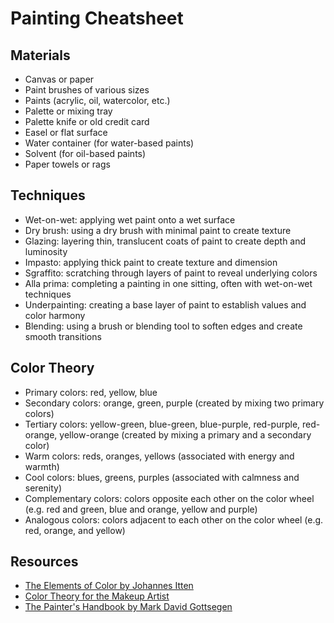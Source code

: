 # Painting Cheatsheet

## Materials
- Canvas or paper
- Paint brushes of various sizes
- Paints (acrylic, oil, watercolor, etc.)
- Palette or mixing tray
- Palette knife or old credit card
- Easel or flat surface
- Water container (for water-based paints)
- Solvent (for oil-based paints)
- Paper towels or rags

## Techniques
- Wet-on-wet: applying wet paint onto a wet surface
- Dry brush: using a dry brush with minimal paint to create texture
- Glazing: layering thin, translucent coats of paint to create depth and luminosity
- Impasto: applying thick paint to create texture and dimension
- Sgraffito: scratching through layers of paint to reveal underlying colors
- Alla prima: completing a painting in one sitting, often with wet-on-wet techniques
- Underpainting: creating a base layer of paint to establish values and color harmony
- Blending: using a brush or blending tool to soften edges and create smooth transitions

## Color Theory
- Primary colors: red, yellow, blue
- Secondary colors: orange, green, purple (created by mixing two primary colors)
- Tertiary colors: yellow-green, blue-green, blue-purple, red-purple, red-orange, yellow-orange (created by mixing a primary and a secondary color)
- Warm colors: reds, oranges, yellows (associated with energy and warmth)
- Cool colors: blues, greens, purples (associated with calmness and serenity)
- Complementary colors: colors opposite each other on the color wheel (e.g. red and green, blue and orange, yellow and purple)
- Analogous colors: colors adjacent to each other on the color wheel (e.g. red, orange, and yellow)

## Resources
- [The Elements of Color by Johannes Itten](https://www.amazon.com/Elements-Color-Interactive-Study-Color/dp/0471289280)
- [Color Theory for the Makeup Artist](https://www.makeupdesignory.com/online-makeup-school/mud-studio-courses/color-theory-for-the-makeup-artist/)
- [The Painter's Handbook by Mark David Gottsegen](https://www.amazon.com/Painters-Handbook-Revised-Expanded/dp/0823032757)